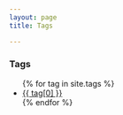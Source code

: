 ```yaml
---
layout: page
title: Tags 

---
```


<div class="container">
	<div class="post">
		<h3>Tags</h3>  
		<ul>
			{% for tag in site.tags %}
			<li><a href="{{ '/tag/' | append:tag[0] | relative_url }}">{{ tag[0] }}</a></li>
			{% endfor %}
		</ul>
	</div>
</div>
